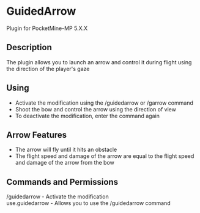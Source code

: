 # GuidedArrow
Plugin for PocketMine-MP 5.X.X

## Description
The plugin allows you to launch an arrow and control it during flight using the direction of the player's gaze

## Using
- Activate the modification using the /guidedarrow or /garrow command
- Shoot the bow and control the arrow using the direction of view
- To deactivate the modification, enter the command again

## Arrow Features
- The arrow will fly until it hits an obstacle
- The flight speed and damage of the arrow are equal to the flight speed and damage of the arrow from the bow

## Commands and Permissions
/guidedarrow - Activate the modification
<br>
use.guidedarrow - Allows you to use the /guidedarrow command
